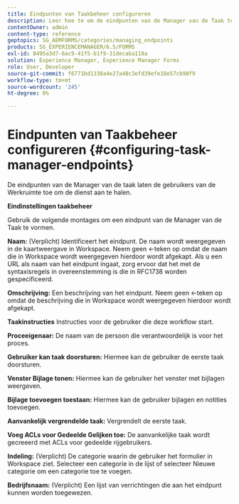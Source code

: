 ```yaml
---
title: Eindpunten van Taakbeheer configureren
description: Leer hoe te om de eindpunten van de Manager van de Taak te vormen om de dienst aan te halen. Verschillende instellingen zijn vereist voor het configureren van eindpunten voor Taakbeheer.
contentOwner: admin
content-type: reference
geptopics: SG_AEMFORMS/categories/managing_endpoints
products: SG_EXPERIENCEMANAGER/6.5/FORMS
exl-id: 8495a3d7-6ac9-41f5-b1f9-31decaba118a
solution: Experience Manager, Experience Manager Forms
role: User, Developer
source-git-commit: f6771bd1338a4e27a48c3efd39efe18e57cb98f9
workflow-type: tm+mt
source-wordcount: '245'
ht-degree: 0%

---
```


# Eindpunten van Taakbeheer configureren {#configuring-task-manager-endpoints}

De eindpunten van de Manager van de taak laten de gebruikers van de Werkruimte toe om de dienst aan te halen.

**Eindinstellingen taakbeheer**

Gebruik de volgende montages om een eindpunt van de Manager van de Taak te vormen.

**Naam:** (Verplicht) Identificeert het eindpunt. De naam wordt weergegeven in de kaartweergave in Workspace. Neem geen &lt;-teken op omdat de naam die in Workspace wordt weergegeven hierdoor wordt afgekapt. Als u een URL als naam van het eindpunt ingaat, zorg ervoor dat het met de syntaxisregels in overeenstemming is die in RFC1738 worden gespecificeerd.

**Omschrijving:** Een beschrijving van het eindpunt. Neem geen &lt;-teken op omdat de beschrijving die in Workspace wordt weergegeven hierdoor wordt afgekapt.

**Taakinstructies** Instructies voor de gebruiker die deze workflow start.

**Proceeigenaar:** De naam van de persoon die verantwoordelijk is voor het proces.

**Gebruiker kan taak doorsturen:** Hiermee kan de gebruiker de eerste taak doorsturen.

**Venster Bijlage tonen:** Hiermee kan de gebruiker het venster met bijlagen weergeven.

**Bijlage toevoegen toestaan:** Hiermee kan de gebruiker bijlagen en notities toevoegen.

**Aanvankelijk vergrendelde taak:** Vergrendelt de eerste taak.

**Voeg ACLs voor Gedeelde Gelijken toe:** De aanvankelijke taak wordt gecreeerd met ACLs voor gedeelde rijgebruikers.

**Indeling:** (Verplicht) De categorie waarin de gebruiker het formulier in Workspace ziet. Selecteer een categorie in de lijst of selecteer Nieuwe categorie om een categorie toe te voegen.

**Bedrijfsnaam:** (Verplicht) Een lijst van verrichtingen die aan het eindpunt kunnen worden toegewezen.
